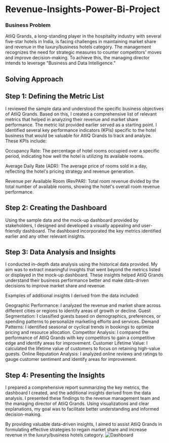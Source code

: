 # Revenue-Insights-Power-Bi-Project

### Business Problem

AtliQ Grands, a long-standing player in the hospitality industry with several five-star hotels in India, is facing challenges in maintaining market share and revenue in the luxury/business hotels category. The management recognizes the need for strategic measures to counter competitors' moves and improve decision-making. To achieve this, the managing director intends to leverage "Business and Data Intelligence."
## Solving Approach
## Step 1: Defining the Metric List

I reviewed the sample data and understood the specific business objectives of AtliQ Grands. Based on this, I created a comprehensive list of relevant metrics that helped in analyzing their revenue and market share performance. The metric list provided earlier served as a starting point.
I identified several key performance indicators (KPIs) specific to the hotel business that would be valuable for AtliQ Grands to track and analyze. These KPIs include:

Occupancy Rate: The percentage of hotel rooms occupied over a specific period, indicating how well the hotel is utilizing its available rooms.

Average Daily Rate (ADR): The average price of rooms sold in a day, reflecting the hotel's pricing strategy and revenue generation.

Revenue per Available Room (RevPAR): Total room revenue divided by the total number of available rooms, showing the hotel's overall room revenue performance.
## Step 2: Creating the Dashboard

Using the sample data and the mock-up dashboard provided by stakeholders, I designed and developed a visually appealing and user-friendly dashboard. The dashboard incorporated the key metrics identified earlier and any other relevant insights.

## Step 3: Data Analysis and Insights

I conducted in-depth data analysis using the historical data provided. My aim was to extract meaningful insights that went beyond the metrics listed or displayed in the mock-up dashboard. These insights helped AtliQ Grands understand their business performance better and make data-driven decisions to improve market share and revenue.

Examples of additional insights I derived from the data included:

Geographic Performance: I analyzed the revenue and market share across different cities or regions to identify areas of growth or decline.
Guest Segmentation: I classified guests based on demographics, preferences, or spending patterns to personalize marketing efforts and services.
Demand Patterns: I identified seasonal or cyclical trends in bookings to optimize pricing and resource allocation.
Competitor Analysis: I compared the performance of AtliQ Grands with key competitors to gain a competitive edge and identify areas for improvement.
Customer Lifetime Value: I calculated the lifetime value of customers to focus on retaining high-value guests.
Online Reputation Analysis: I analyzed online reviews and ratings to gauge customer sentiment and identify areas for improvement.
## Step 4: Presenting the Insights
I prepared a comprehensive report summarizing the key metrics, the dashboard I created, and the additional insights derived from the data analysis. I presented these findings to the revenue management team and the managing director of AtliQ Grands. Using visualizations and clear explanations, my goal was to facilitate better understanding and informed decision-making.

By providing valuable data-driven insights, I aimed to assist AtliQ Grands in formulating effective strategies to regain market share and increase revenue in the luxury/business hotels category.
![Dashboard](https://user-images.githubusercontent.com/141002227/257806362-488223cb-b97f-47a9-ba3f-f63b9760e9f0.jpg)
